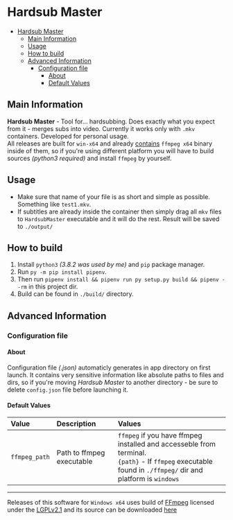 # Hardsub Master
- [Hardsub Master](#hardsub-master)
	- [Main Information](#main-information)
	- [Usage](#usage)
	- [How to build](#how-to-build)
	- [Advanced Information](#advanced-information)
		- [Configuration file](#configuration-file)
			- [About](#about)
			- [Default Values](#default-values)

## Main Information
**Hardsub Master** - Tool for... hardsubbing. Does exactly what you expect from it - merges subs into video. Currently it works only with `.mkv` containers. Developed for personal usage.  
All releases are built for `win-x64` and already <ins>contains</ins> `ffmpeg x64` binary inside of them, so if you're using different platform you will have to build sources *(python3 required)* and install `ffmpeg` by yourself.

## Usage
- Make sure that name of your file is as short and simple as possible. Something like `test1.mkv`.
- If subtitles are already inside the container then simply drag all `mkv` files to `HardsubMaster` executable and it will do the rest. Result will be saved to `./output/`

## How to build
1. Install `python3` *(3.8.2 was used by me)* and `pip` package manager.
2. Run `py -m pip install pipenv`.
3. Then run `pipenv install && pipenv run py setup.py build && pipenv --rm` in this project dir.
4. Build can be found in `./build/` directory.

## Advanced Information
### Configuration file
#### About
Configuration file *(.json)* automaticly generates in app directory on first launch. It contains very sensitive information like absolute paths to files and dirs, so if you're moving *Hardsub Master* to another directory - be sure to delete `config.json` file before launching it.

#### Default Values

|Value|Description| Values |
| :-- | :-- | :-- |
| `ffmpeg_path` | Path to ffmpeg executable | `ffmpeg` if you have ffmpeg installed and accesseble from terminal.<br>`{path}` - If `ffmpeg` executable found in `./ffmpeg/` dir and platform is `windows` |

---

Releases of this software for `Windows x64` uses build of <a href=http://ffmpeg.org>FFmpeg</a> licensed under the <a href=http://www.gnu.org/licenses/old-licenses/lgpl-2.1.html>LGPLv2.1</a> and its source can be downloaded <a href=https://ffmpeg.org/download.html>here</a>
